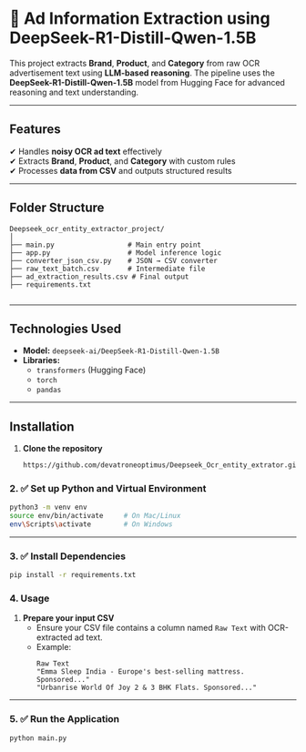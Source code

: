 # 🧠 Ad Information Extraction using DeepSeek-R1-Distill-Qwen-1.5B

This project extracts **Brand**, **Product**, and **Category** from raw OCR advertisement text using **LLM-based reasoning**. The pipeline uses the **DeepSeek-R1-Distill-Qwen-1.5B** model from Hugging Face for advanced reasoning and text understanding.

---

##  Features
✔ Handles **noisy OCR ad text** effectively  
✔ Extracts **Brand**, **Product**, and **Category** with custom rules  
✔ Processes **data from CSV** and outputs structured results    

---

##  Folder Structure
```
Deepseek_ocr_entity_extractor_project/
│
├── main.py                  # Main entry point
├── app.py                   # Model inference logic
├── converter_json_csv.py    # JSON → CSV converter
├── raw_text_batch.csv       # Intermediate file
├── ad_extraction_results.csv # Final output
├── requirements.txt


```
---

##  Technologies Used
- **Model:** `deepseek-ai/DeepSeek-R1-Distill-Qwen-1.5B`
- **Libraries:**  
  - `transformers` (Hugging Face)
  - `torch`
  - `pandas`
  

---

##  Installation
1. **Clone the repository**
   ```bash
   https://github.com/devatroneoptimus/Deepseek_Ocr_entity_extrator.git

### 2. ✅ Set up Python and Virtual Environment


```bash
python3 -m venv env
source env/bin/activate     # On Mac/Linux
env\Scripts\activate        # On Windows
```

---

### 3. ✅ Install Dependencies

```bash
pip install -r requirements.txt
```
### 4. Usage

1. **Prepare your input CSV**
   - Ensure your CSV file contains a column named `Raw Text` with OCR-extracted ad text.
   - Example:
     ```
     Raw Text
     "Emma Sleep India - Europe's best-selling mattress. Sponsored..."
     "Urbanrise World Of Joy 2 & 3 BHK Flats. Sponsored..."
     ```
---
### 5. ✅ Run the Application

```bash
python main.py
```

